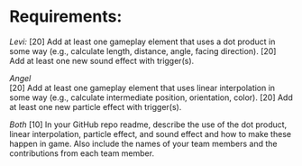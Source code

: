 # Requirements:

*Levi:*
[20] Add at least one gameplay element that uses a dot product in some way (e.g., calculate length, distance, angle, facing direction).
[20] Add at least one new sound effect with trigger(s).

*Angel*  
[20] Add at least one gameplay element that uses linear interpolation in some way (e.g., calculate intermediate position, orientation, color).
[20] Add at least one new particle effect with trigger(s).


*Both*
[10] In your GitHub repo readme, describe the use of the dot product, linear interpolation, particle effect, and sound effect and how to make these happen in game. Also include the names of your team members and the contributions from each team member.
